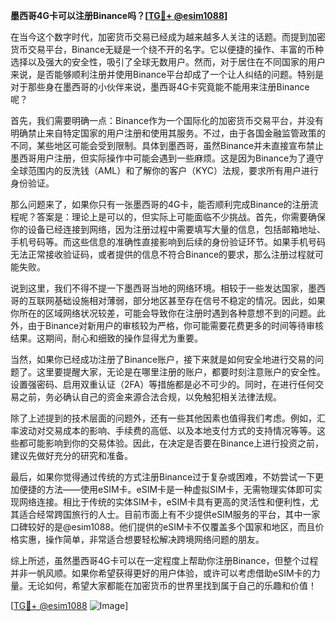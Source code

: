 **墨西哥4G卡可以注册Binance吗？[[TG💪+ @esim1088](https://t.me/s/esim1088)]**

在当今这个数字时代，加密货币交易已经成为越来越多人关注的话题。而提到加密货币交易平台，Binance无疑是一个绕不开的名字。它以便捷的操作、丰富的币种选择以及强大的安全性，吸引了全球无数用户。然而，对于居住在不同国家的用户来说，是否能够顺利注册并使用Binance平台却成了一个让人纠结的问题。特别是对于那些身在墨西哥的小伙伴来说，墨西哥4G卡究竟能不能用来注册Binance呢？

首先，我们需要明确一点：Binance作为一个国际化的加密货币交易平台，并没有明确禁止来自特定国家的用户注册和使用其服务。不过，由于各国金融监管政策的不同，某些地区可能会受到限制。具体到墨西哥，虽然Binance并未直接宣布禁止墨西哥用户注册，但实际操作中可能会遇到一些麻烦。这是因为Binance为了遵守全球范围内的反洗钱（AML）和了解你的客户（KYC）法规，要求所有用户进行身份验证。

那么问题来了，如果你只有一张墨西哥的4G卡，能否顺利完成Binance的注册流程呢？答案是：理论上是可以的，但实际上可能面临不少挑战。首先，你需要确保你的设备已经连接到网络，因为注册过程中需要填写大量的信息，包括邮箱地址、手机号码等。而这些信息的准确性直接影响到后续的身份验证环节。如果手机号码无法正常接收验证码，或者提供的信息不符合Binance的要求，那么注册过程就可能失败。

说到这里，我们不得不提一下墨西哥当地的网络环境。相较于一些发达国家，墨西哥的互联网基础设施相对薄弱，部分地区甚至存在信号不稳定的情况。因此，如果你所在的区域网络状况较差，可能会导致你在注册时遇到各种意想不到的问题。此外，由于Binance对新用户的审核较为严格，你可能需要花费更多的时间等待审核结果。这期间，耐心和细致的操作显得尤为重要。

当然，如果你已经成功注册了Binance账户，接下来就是如何安全地进行交易的问题了。这里要提醒大家，无论是在哪里注册的账户，都要时刻注意账户的安全性。设置强密码、启用双重认证（2FA）等措施都是必不可少的。同时，在进行任何交易之前，务必确认自己的资金来源合法合规，以免触犯相关法律法规。

除了上述提到的技术层面的问题外，还有一些其他因素也值得我们考虑。例如，汇率波动对交易成本的影响、手续费的高低、以及本地支付方式的支持情况等等。这些都可能影响到你的交易体验。因此，在决定是否要在Binance上进行投资之前，建议先做好充分的研究和准备。

最后，如果你觉得通过传统的方式注册Binance过于复杂或困难，不妨尝试一下更加便捷的方法——使用eSIM卡。eSIM卡是一种虚拟SIM卡，无需物理实体即可实现网络连接。相比于传统的实体SIM卡，eSIM卡具有更高的灵活性和便利性，尤其适合经常跨国旅行的人士。目前市面上有不少提供eSIM服务的平台，其中一家口碑较好的是@esim1088。他们提供的eSIM卡不仅覆盖多个国家和地区，而且价格实惠，操作简单，非常适合想要轻松解决跨境网络问题的朋友。

综上所述，虽然墨西哥4G卡可以在一定程度上帮助你注册Binance，但整个过程并非一帆风顺。如果你希望获得更好的用户体验，或许可以考虑借助eSIM卡的力量。无论如何，希望大家都能在加密货币的世界里找到属于自己的乐趣和价值！

[[TG💪+ @esim1088](https://t.me/s/esim1088) ![Image](https://i.postimg.cc/4NQfJmqS/Snipaste-2025-05-13-00-14-12.png)]